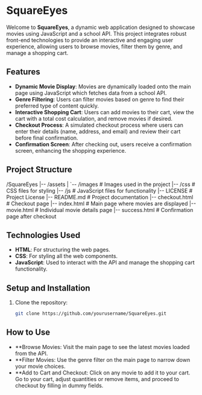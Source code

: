 # SquareEyes

Welcome to **SquareEyes**, a dynamic web application designed to showcase movies using JavaScript and a school API. This project integrates robust front-end technologies to provide an interactive and engaging user experience, allowing users to browse movies, filter them by genre, and manage a shopping cart.

## Features

- **Dynamic Movie Display**: Movies are dynamically loaded onto the main page using JavaScript which fetches data from a school API.
- **Genre Filtering**: Users can filter movies based on genre to find their preferred type of content quickly.
- **Interactive Shopping Cart**: Users can add movies to their cart, view the cart with a total cost calculation, and remove movies if desired.
- **Checkout Process**: A simulated checkout process where users can enter their details (name, address, and email) and review their cart before final confirmation.
- **Confirmation Screen**: After checking out, users receive a confirmation screen, enhancing the shopping experience.

## Project Structure

/SquareEyes
|-- /assets
| `-- /images # Images used in the project
|-- /css # CSS files for styling
|-- /js # JavaScript files for functionality
|-- LICENSE # Project License
|-- README.md # Project documentation
|-- checkout.html # Checkout page
|-- index.html # Main page where movies are displayed
|-- movie.html # Individual movie details page
|-- success.html # Confirmation page after checkout


## Technologies Used

- **HTML**: For structuring the web pages.
- **CSS**: For styling all the web components.
- **JavaScript**: Used to interact with the API and manage the shopping cart functionality.

## Setup and Installation

1. Clone the repository:
   ```bash
   git clone https://github.com/yourusername/SquareEyes.git

## How to Use
- **Browse Movies: Visit the main page to see the latest movies loaded from the API.
- **Filter Movies: Use the genre filter on the main page to narrow down your movie choices.
- **Add to Cart and Checkout: Click on any movie to add it to your cart. Go to your cart, adjust quantities or remove items, and proceed to checkout by filling in dummy fields.

